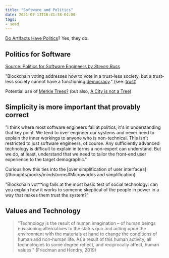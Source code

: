 ```yaml
---
title: "Software and Politics"
date: 2021-07-13T16:41:38-04:00
tags:
- seed
---
```


[Do Artifacts Have Politics](thoughts/Do%20Artifacts%20Have%20Politics.md)? Yes, they do.

## Politics for Software
[Source: Politics for Software Engineers by *Steven Buss*](https://sbuss.substack.com/p/politics-for-software-engineers-part-2)

"Blockchain voting addresses how to vote in a trust-less society, but a trust-less society cannot have a functioning [democracy](thoughts/democracy.md)." (see: [trust](thoughts/trust.md))

Potential use of [Merkle Trees?](https://en.wikipedia.org/wiki/Merkle_tree) (but also, [A City is not a Tree](thoughts/A%20City%20is%20not%20a%20Tree.md))

## Simplicity is more important that provably correct
"I think where most software engineers fail at politics, it's in understanding that key point. We tend to over engineer our systems and never need to explain the inner workings to anyone who is non-technical. This isn't restricted to just software engineers, of course. Any sufficiently advanced technology is difficult to explain in terms a non-expert can understand. But we do, at least, understand that we need to tailor the front-end user experience to the target demographic."

Curious how this ties into the [over simplification of user interfaces](/thoughts/books/mindstorms#Microworlds and simplification)

"Blockchain vot**ing fails at the most basic test of social technology: can you explain how it works to someone skeptical of the people in power in a way that makes them trust the system?"

## Values and Technology
> "Technology is the result of human imagination – of human beings envisioning alternatives to the status quo and acting upon the environment with the materials at hand to change the conditions of human and non-human life. As a result of this human activity, all technologies to some degree reflect, and reciprocally affect, human values." (Friedman and Hendry, 2019)